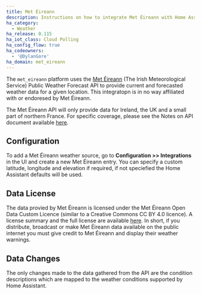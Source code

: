```yaml
---
title: Met Éireann
description: Instructions on how to integrate Met Éireann with Home Assistant.
ha_category:
  - Weather
ha_release: 0.115
ha_iot_class: Cloud Polling
ha_config_flow: true
ha_codeowners:
  - '@DylanGore'
ha_domain: met_eireann
---
```


The `met_eireann` platform uses the [Met Éireann](https://met.ie) (The Irish Meteorological Service) Public Weather Forecast API to provide current and forecasted weather data for a given location. This integratopn is in no way affiliated with or endoresed by Met Éireann.

<div class="note">

The Met Éireann API will only provide data for Ireland, the UK and a small part of northern France. For specific coverage, please see the Notes on API document available [here](https://data.gov.ie/dataset/met-eireann-weather-forecast-api/resource/027da6d5-d819-48d1-9b16-331dba169bd1).

</div>

## Configuration

To add a Met Éireann weather source, go to __Configuration >> Integrations__ in the UI and create a new Met Éireann entry. You can specify a custom latitude, longitude and elevation if required, if not speciefied the Home Assistant defaults will be used.

## Data License

The data provied by Met Éireann is licensed under the Met Éireann Open Data Custom Licence (similar to a Creative Commons CC BY 4.0 licence). A license summary and the full license are available [here](https://data.gov.ie/dataset/met-eireann-weather-forecast-api/resource/027da6d5-d819-48d1-9b16-331dba169bd1). In short, if you distribute, broadcast or make Met Éireann data available on the public internet you must give credit to Met Éireann and display their weather warnings.

## Data Changes

The only changes made to the data gathered from the API are the condition descriptions which are mapped to the weather conditions supported by Home Assistant.